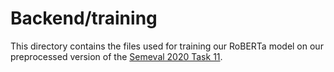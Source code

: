 # Backend/training

This directory contains the files used for training our RoBERTa model on our preprocessed version of the [Semeval 2020 Task 11](https://propaganda.qcri.org/semeval2020-task11/).
